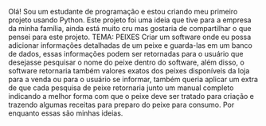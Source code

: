 Olá!
Sou um estudante de programação e estou criando meu primeiro projeto usando Python. Este projeto foi uma ideia que tive para a empresa da minha família, ainda está muito cru mas gostaria de compartilhar o que pensei para
este projeto.
TEMA: PEIXES
Criar um software onde eu possa adicionar informações detalhadas de um peixe e guarda-las em um banco de dados, essas informações podem ser retornadas para o usuário que desejasse pesquisar o nome do peixe dentro do software,
além disso, o software retornaria também valores exatos dos peixes disponíveis da loja para a venda ou para o usuário se informar, também queria aplicar um extra de que cada pesquisa de peixe retornaria junto um manual completo
indicando a melhor forma com que o peixe deve ser tratado para criação e trazendo algumas receitas para preparo do peixe para consumo. Por enquanto essas são minhas ideias.

